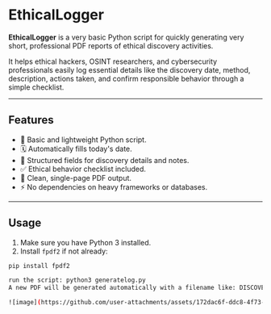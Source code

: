 # EthicalLogger

**EthicalLogger** is a very basic Python script for quickly generating very short, professional PDF reports of ethical discovery activities.

It helps ethical hackers, OSINT researchers, and cybersecurity professionals easily log essential details like the discovery date, method, description, actions taken, and confirm responsible behavior through a simple checklist.

---

## Features
- 📝 Basic and lightweight Python script.
- 🗓️ Automatically fills today's date.
- 🧾 Structured fields for discovery details and notes.
- ✅ Ethical behavior checklist included.
- 📄 Clean, single-page PDF output.
- ⚡ No dependencies on heavy frameworks or databases.

---

## Usage

1. Make sure you have Python 3 installed.
2. Install `fpdf2` if not already:

```bash
pip install fpdf2

run the script: python3 generatelog.py
A new PDF will be generated automatically with a filename like: DISCOVERY-20250428-0001.pdf in logs

![image](https://github.com/user-attachments/assets/172dac6f-ddc8-4f73-80e0-6faf83add84b)
